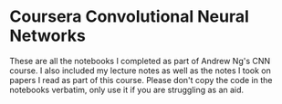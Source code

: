 # Coursera Convolutional Neural Networks

These are all the notebooks I completed as part of Andrew Ng's CNN course. I also included my lecture notes as well as the notes I took on papers I read as part of this course. Please don't copy the code in the notebooks verbatim, only use it if you are struggling as an aid.
